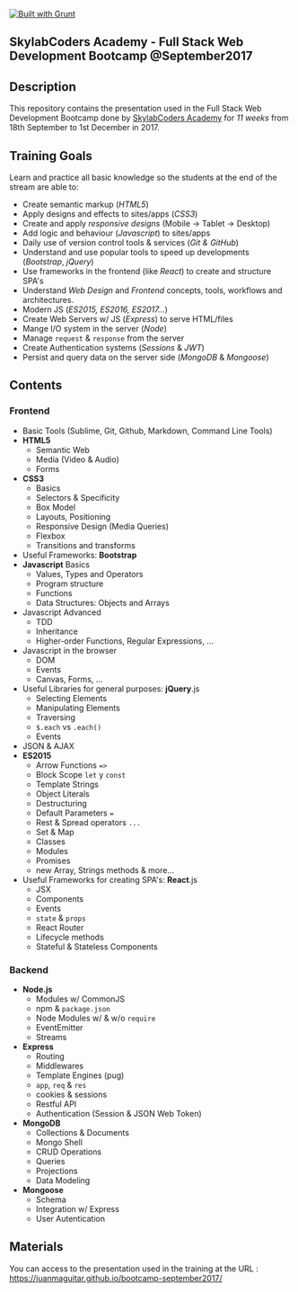 [![Built with Grunt](https://cdn.gruntjs.com/builtwith.png)](http://gruntjs.com/)

## SkylabCoders Academy - Full Stack Web Development Bootcamp @September2017

## Description ##

This repository contains the presentation used in the Full Stack Web Development Bootcamp done by [SkylabCoders Academy](http://www.skylabcoders.com/es/) for _11 weeks_ from 18th September to 1st December in 2017.

## Training Goals ##

Learn and practice all basic knowledge so the students at the end of the stream are able to:

- Create semantic markup (_HTML5_)
- Apply designs and effects to sites/apps (_CSS3_)
- Create and apply _responsive designs_ (Mobile -> Tablet -> Desktop)
- Add logic and behaviour (_Javascript_) to sites/apps
- Daily use of version control tools & services (_Git & GitHub_)
- Understand and use popular tools to speed up developments (_Bootstrap_, _jQuery_)
- Use frameworks in the frontend (like _React_) to create and structure SPA's
- Understand _Web Design_ and _Frontend_ concepts, tools, workflows and architectures.
- Modern JS (_ES2015, ES2016, ES2017..._)
- Create Web Servers w/ JS (_Express_) to serve HTML/files
- Mange I/O system in the server (_Node_)
- Manage `request` & `response` from the server
- Create Authentication systems (_Sessions_ & _JWT_)
- Persist and query data on the server side (_MongoDB_ & _Mongoose_)

## Contents ##

### Frontend

- Basic Tools (Sublime, Git, Github, Markdown, Command Line Tools)
- **HTML5**
    + Semantic Web
    + Media (Video & Audio)
    + Forms
- **CSS3**
    + Basics    
    + Selectors & Specificity
    + Box Model
    + Layouts, Positioning
    + Responsive Design (Media Queries)
    + Flexbox
    + Transitions and transforms
- Useful Frameworks: **Bootstrap**
- **Javascript** Basics
    + Values, Types and Operators
    + Program structure
    + Functions
    + Data Structures: Objects and Arrays
- Javascript Advanced
    + TDD
    + Inheritance
    + Higher-order Functions, Regular Expressions, ...
- Javascript in the browser
    + DOM
    + Events
    + Canvas, Forms, ...
- Useful Libraries for general purposes: **jQuery**.js
    - Selecting Elements
    - Manipulating Elements
    - Traversing
    - `$.each` vs `.each()`
    - Events 
- JSON & AJAX
- **ES2015**
    - Arrow Functions `=>`
    - Block Scope `let` y `const`
    - Template Strings
    - Object Literals
    - Destructuring
    - Default Parameters `=`
    - Rest & Spread operators `...`
    - Set & Map
    - Classes
    - Modules
    - Promises
    - new Array, Strings methods & more... 
- Useful Frameworks for creating SPA's: **React**.js
    - JSX
    - Components
    - Events
    - `state` & `props`
    - React Router
    - Lifecycle methods
    - Stateful & Stateless Components

### Backend

- **Node.js**
    - Modules w/ CommonJS
    - npm & `package.json`
    - Node Modules
        w/ & w/o `require`
    - EventEmitter
    - Streams
- **Express**
    - Routing
    - Middlewares
    - Template Engines (pug)
    - `app`, `req` & `res`
    - cookies & sessions
    - Restful API
    - Authentication (Session & JSON Web Token)
- **MongoDB**
    - Collections & Documents
    - Mongo Shell
    - CRUD Operations
    - Queries
    - Projections
    - Data Modeling
- **Mongoose**
    - Schema
    - Integration w/ Express
    - User Autentication


## Materials ##

You can access to the presentation used in the training at the URL : https://juanmaguitar.github.io/bootcamp-september2017/
